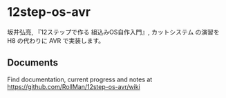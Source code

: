 # 12step-os-avr
坂井弘亮, 『12ステップで作る 組込みOS自作入門』, カットシステム の演習を H8 の代わりに AVR で実装します。

## Documents
Find documentation, current progress and notes at https://github.com/RollMan/12step-os-avr/wiki
